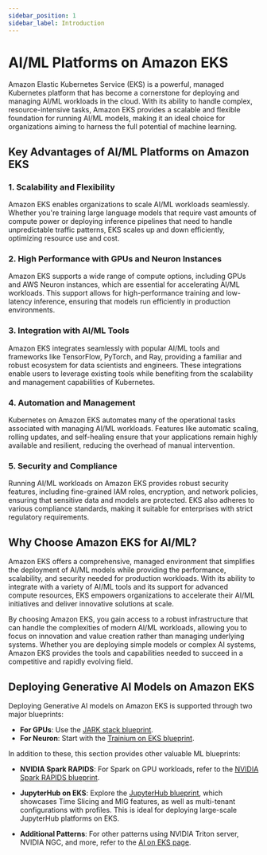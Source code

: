 ```yaml
---
sidebar_position: 1
sidebar_label: Introduction
---
```


# AI/ML Platforms on Amazon EKS

Amazon Elastic Kubernetes Service (EKS) is a powerful, managed Kubernetes platform that has become a cornerstone for deploying and managing AI/ML workloads in the cloud. With its ability to handle complex, resource-intensive tasks, Amazon EKS provides a scalable and flexible foundation for running AI/ML models, making it an ideal choice for organizations aiming to harness the full potential of machine learning.

## Key Advantages of AI/ML Platforms on Amazon EKS

### 1. Scalability and Flexibility
Amazon EKS enables organizations to scale AI/ML workloads seamlessly. Whether you're training large language models that require vast amounts of compute power or deploying inference pipelines that need to handle unpredictable traffic patterns, EKS scales up and down efficiently, optimizing resource use and cost.

### 2. High Performance with GPUs and Neuron Instances
Amazon EKS supports a wide range of compute options, including GPUs and AWS Neuron instances, which are essential for accelerating AI/ML workloads. This support allows for high-performance training and low-latency inference, ensuring that models run efficiently in production environments.

### 3. Integration with AI/ML Tools
Amazon EKS integrates seamlessly with popular AI/ML tools and frameworks like TensorFlow, PyTorch, and Ray, providing a familiar and robust ecosystem for data scientists and engineers. These integrations enable users to leverage existing tools while benefiting from the scalability and management capabilities of Kubernetes.

### 4. Automation and Management
Kubernetes on Amazon EKS automates many of the operational tasks associated with managing AI/ML workloads. Features like automatic scaling, rolling updates, and self-healing ensure that your applications remain highly available and resilient, reducing the overhead of manual intervention.

### 5. Security and Compliance
Running AI/ML workloads on Amazon EKS provides robust security features, including fine-grained IAM roles, encryption, and network policies, ensuring that sensitive data and models are protected. EKS also adheres to various compliance standards, making it suitable for enterprises with strict regulatory requirements.

## Why Choose Amazon EKS for AI/ML?

Amazon EKS offers a comprehensive, managed environment that simplifies the deployment of AI/ML models while providing the performance, scalability, and security needed for production workloads. With its ability to integrate with a variety of AI/ML tools and its support for advanced compute resources, EKS empowers organizations to accelerate their AI/ML initiatives and deliver innovative solutions at scale.

By choosing Amazon EKS, you gain access to a robust infrastructure that can handle the complexities of modern AI/ML workloads, allowing you to focus on innovation and value creation rather than managing underlying systems. Whether you are deploying simple models or complex AI systems, Amazon EKS provides the tools and capabilities needed to succeed in a competitive and rapidly evolving field.

## Deploying Generative AI Models on Amazon EKS

Deploying Generative AI models on Amazon EKS is supported through two major blueprints:

- **For GPUs**: Use the [JARK stack blueprint](https://awslabs.github.io/data-on-eks/docs/blueprints/ai-ml/jark).
- **For Neuron**: Start with the [Trainium on EKS blueprint](https://awslabs.github.io/data-on-eks/docs/blueprints/ai-ml/trainium).

In addition to these, this section provides other valuable ML blueprints:

- **NVIDIA Spark RAPIDS**: For Spark on GPU workloads, refer to the [NVIDIA Spark RAPIDS blueprint](https://awslabs.github.io/data-on-eks/docs/blueprints/ai-ml/emr-spark-rapids).

- **JupyterHub on EKS**: Explore the [JupyterHub blueprint](https://awslabs.github.io/data-on-eks/docs/blueprints/ai-ml/jupyterhub), which showcases Time Slicing and MIG features, as well as multi-tenant configurations with profiles. This is ideal for deploying large-scale JupyterHub platforms on EKS.

- **Additional Patterns**: For other patterns using NVIDIA Triton server, NVIDIA NGC, and more, refer to the [AI on EKS page](https://awslabs.github.io/data-on-eks/docs/gen-ai).

